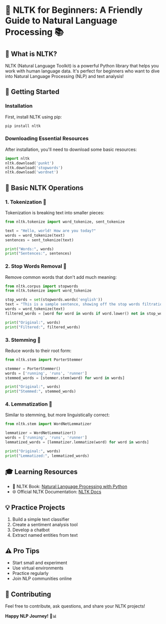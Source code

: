 # 🐍 NLTK for Beginners: A Friendly Guide to Natural Language Processing 📚

## 🌟 What is NLTK?

NLTK (Natural Language Toolkit) is a powerful Python library that helps you work with human language data. It's perfect for beginners who want to dive into Natural Language Processing (NLP) and text analysis!

## 🚀 Getting Started

### Installation

First, install NLTK using pip:

```bash
pip install nltk
```

### Downloading Essential Resources

After installation, you'll need to download some basic resources:

```python
import nltk
nltk.download('punkt')
nltk.download('stopwords')
nltk.download('wordnet')
```

## 🧰 Basic NLTK Operations

### 1. Tokenization 🔪

Tokenization is breaking text into smaller pieces:

```python
from nltk.tokenize import word_tokenize, sent_tokenize

text = "Hello, world! How are you today?"
words = word_tokenize(text)
sentences = sent_tokenize(text)

print("Words:", words)
print("Sentences:", sentences)
```

### 2. Stop Words Removal 🧹

Remove common words that don't add much meaning:

```python
from nltk.corpus import stopwords
from nltk.tokenize import word_tokenize

stop_words = set(stopwords.words('english'))
text = "This is a sample sentence, showing off the stop words filtration."
words = word_tokenize(text)
filtered_words = [word for word in words if word.lower() not in stop_words]

print("Original:", words)
print("Filtered:", filtered_words)
```

### 3. Stemming 🌱

Reduce words to their root form:

```python
from nltk.stem import PorterStemmer

stemmer = PorterStemmer()
words = ['running', 'runs', 'runner']
stemmed_words = [stemmer.stem(word) for word in words]

print("Original:", words)
print("Stemmed:", stemmed_words)
```

### 4. Lemmatization 🌿

Similar to stemming, but more linguistically correct:

```python
from nltk.stem import WordNetLemmatizer

lemmatizer = WordNetLemmatizer()
words = ['running', 'runs', 'runner']
lemmatized_words = [lemmatizer.lemmatize(word) for word in words]

print("Original:", words)
print("Lemmatized:", lemmatized_words)
```

## 🎓 Learning Resources

- 📖 NLTK Book: [Natural Language Processing with Python](http://www.nltk.org/book/)
- 🌐 Official NLTK Documentation: [NLTK Docs](https://www.nltk.org/)

## 💡 Practice Projects

1. Build a simple text classifier
2. Create a sentiment analysis tool
3. Develop a chatbot
4. Extract named entities from text

## ⚠️ Pro Tips

- Start small and experiment
- Use virtual environments
- Practice regularly
- Join NLP communities online

## 🤝 Contributing

Feel free to contribute, ask questions, and share your NLTK projects!



**Happy NLP Journey!** 🚀📊
